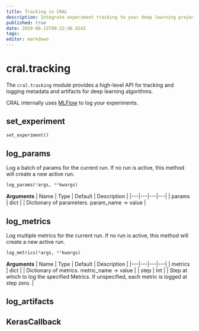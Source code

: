 ```yaml
---
title: Tracking in CRAL
description: Integrate experiment tracking to your deep learning project.
published: true
date: 2020-06-15T09:22:46.914Z
tags: 
editor: markdown
---
```


# cral.tracking
The `cral.tracking` module provides a high-level API for tracking and logging metadata and artifacts for deep learning algorithms.

CRAL internally uses [MLFlow](https://mlflow.org/) to log your experiments.

## set_experiment
```py
set_experiment()
```

## log_params
Log a batch of params for the current run. If no run is active, this method will create a new active run.

```py
log_params(*args, **kwargs)
```
**Arguments**
| Name | Type | Default | Description |
|---|---|---|---|
| params | dict | | Dictionary of parameters. param_name -> value  |

## log_metrics
Log multiple metrics for the current run. If no run is active, this method will create a new active run.
```py
log_metrics(*args, **kwargs)
```

**Arguments**
| Name | Type | Default | Description |
|---|---|---|---|
| metrics | dict | | Dictionary of metrics. metric_name -> value |
| step | Int | | Step at which to log the specified Metrics. If unspecified, each metric is logged at step zero. |



## log_artifacts

## KerasCallback